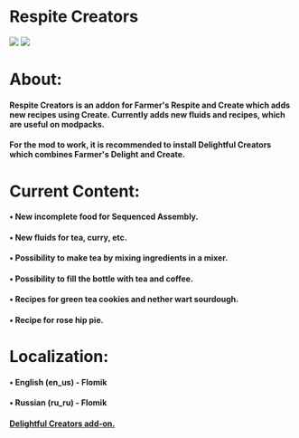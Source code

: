 [MODRINTH]: https://modrinth.com/mod/respite-creators-fabric
[CURSEFORGE]: https://curseforge.com/minecraft/mc-mods/respite-creators-fabric

# Respite Creators 

[![](https://cf.way2muchnoise.eu/901711.svg?badge_style=for_the_badge)][CURSEFORGE]
[![](https://img.shields.io/modrinth/dt/jmJ87gsb?color=brightgreen&logo=modrinth&logoColor=brightgreen&style=for-the-badge)][MODRINTH]

<h1>About: </h1>
<h4>Respite Creators is an addon for Farmer's Respite and Create which adds new recipes using Create. Currently adds new fluids and recipes, which are useful on modpacks.<h4/>

<h4>For the mod to work, it is recommended to install Delightful Creators which combines Farmer's Delight and Create.<h4/>

 

<h1>Current Content: </h1>
<h4>• New incomplete food for Sequenced Assembly.</h4>
<h4>• New fluids for tea, curry, etc.</h4>
<h4>• Possibility to make tea by mixing ingredients in a mixer.</h4>
<h4>• Possibility to fill the bottle with tea and coffee.</h4>
<h4>• Recipes for green tea cookies and nether wart sourdough.</h4>
<h4>• Recipe for rose hip pie.</h4>


<h1>Localization: </h1>
<h4>• English (en_us) - Flomik<h4/>
<h4>• Russian (ru_ru) - Flomik<h4/>

<a href="https://www.curseforge.com/minecraft/mc-mods/delightful-creators-fabric" rel="noopener nofollow ugc">Delightful Creators add-on.</a>
